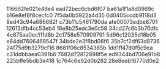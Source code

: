 116662fe021e46e4
ead72bec6cbd6f07
ba61a1f1a8d0969c
b16e8ef8f8cecfc0
7f5da0b5922a4d35
6d0405ccdb9118d3
8ed43c94a686682f
c73b11c5461790da
afe00073edbe8701
12613dfb4cc53eb4
16e8b25edc3e0c58
34cd27c6b3b76dfc
4c875aa0ec111d8b
2c1758e570909791
5d96c12035d18b05
e64dd7606468547f
34bde2e3f8bd06f6
35b7cf2df63d8736
24f75d9b3279cf16
8681f06c8534385b
1dd1ff47d0f5c9ea
c31ddbbaea0391b6
7682d72812898f5e
ed9344bd706e91b8
225bffe5bdb3e418
1c764c6e92d0b282
28e8eeb16770d0e2
